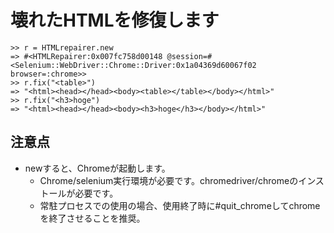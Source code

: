 # 壊れたHTMLを修復します
```
>> r = HTMLrepairer.new
=> #<HTMLRepairer:0x007fc758d00148 @session=#<Selenium::WebDriver::Chrome::Driver:0x1a04369d60067f02 browser=:chrome>>
>> r.fix("<table>")
=> "<html><head></head><body><table></table></body></html>"
>> r.fix("<h3>hoge")
=> "<html><head></head><body><h3>hoge</h3></body></html>"
```

## 注意点
- newすると、Chromeが起動します。
    - Chrome/selenium実行環境が必要です。chromedriver/chromeのインストールが必要です。
    - 常駐プロセスでの使用の場合、使用終了時に#quit_chromeしてchromeを終了させることを推奨。